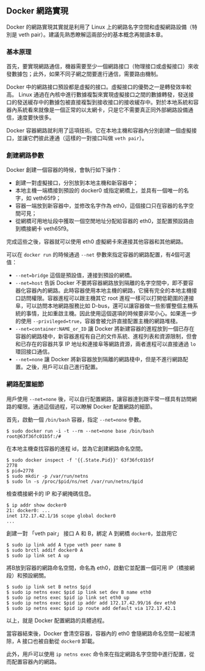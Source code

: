 ## Docker 網路實現

Docker 的網路實現其實就是利用了 Linux 上的網路名字空間和虛擬網路設備（特別是 veth pair）。建議先熟悉瞭解這兩部分的基本概念再閱讀本章。

### 基本原理
首先，要實現網路通信，機器需要至少一個網路接口（物理接口或虛擬接口）來收發數據包；此外，如果不同子網之間要進行通信，需要路由機制。

Docker 中的網路接口預設都是虛擬的接口。虛擬接口的優勢之一是轉發效率較高。
Linux 通過在內核中進行數據複製來實現虛擬接口之間的數據轉發，發送接口的發送緩存中的數據包被直接複製到接收接口的接收緩存中。對於本地系統和容器內系統看來就像是一個正常的以太網卡，只是它不需要真正同外部網路設備通信，速度要快很多。

Docker 容器網路就利用了這項技術。它在本地主機和容器內分別創建一個虛擬接口，並讓它們彼此連通（這樣的一對接口叫做 `veth pair`）。

### 創建網路參數
Docker 創建一個容器的時候，會執行如下操作：
* 創建一對虛擬接口，分別放到本地主機和新容器中；
* 本地主機一端橋接到預設的 docker0 或指定網橋上，並具有一個唯一的名字，如 veth65f9；
* 容器一端放到新容器中，並修改名字作為 eth0，這個接口只在容器的名字空間可見；
* 從網橋可用地址段中獲取一個空閒地址分配給容器的 eth0，並配置預設路由到橋接網卡 veth65f9。

完成這些之後，容器就可以使用 eth0 虛擬網卡來連接其他容器和其他網路。

可以在 `docker run` 的時候通過 `--net` 參數來指定容器的網路配置，有4個可選值：
* `--net=bridge` 這個是預設值，連接到預設的網橋。
* `--net=host` 告訴 Docker 不要將容器網路放到隔離的名字空間中，即不要容器化容器內的網路。此時容器使用本地主機的網路，它擁有完全的本地主機接口訪問權限。容器進程可以跟主機其它 root 進程一樣可以打開低範圍的連接阜，可以訪問本地網路服務比如 D-bus，還可以讓容器做一些影響整個主機系統的事情，比如重啟主機。因此使用這個選項的時候要非常小心。如果進一步的使用 `--privileged=true`，容器會被允許直接配置主機的網路堆棧。
* `--net=container:NAME_or_ID` 讓 Docker 將新建容器的進程放到一個已存在容器的網路棧中，新容器進程有自己的文件系統、進程列表和資源限制，但會和已存在的容器共享 IP 地址和連接阜等網路資源，兩者進程可以直接通過 `lo` 環回接口通信。
* `--net=none` 讓 Docker 將新容器放到隔離的網路棧中，但是不進行網路配置。之後，用戶可以自己進行配置。

### 網路配置細節
用戶使用 `--net=none` 後，可以自行配置網路，讓容器達到跟平常一樣具有訪問網路的權限。通過這個過程，可以瞭解 Docker 配置網路的細節。

首先，啟動一個 `/bin/bash` 容器，指定 `--net=none` 參數。
```
$ sudo docker run -i -t --rm --net=none base /bin/bash
root@63f36fc01b5f:/#
```
在本地主機查找容器的進程 id，並為它創建網路命名空間。
```
$ sudo docker inspect -f '{{.State.Pid}}' 63f36fc01b5f
2778
$ pid=2778
$ sudo mkdir -p /var/run/netns
$ sudo ln -s /proc/$pid/ns/net /var/run/netns/$pid
```
檢查橋接網卡的 IP 和子網掩碼信息。
```
$ ip addr show docker0
21: docker0: ...
inet 172.17.42.1/16 scope global docker0
...
```
創建一對 「veth pair」 接口 A 和 B，綁定 A 到網橋 `docker0`，並啟用它
```
$ sudo ip link add A type veth peer name B
$ sudo brctl addif docker0 A
$ sudo ip link set A up
```
將B放到容器的網路命名空間，命名為 eth0，啟動它並配置一個可用 IP（橋接網段）和預設網關。
```
$ sudo ip link set B netns $pid
$ sudo ip netns exec $pid ip link set dev B name eth0
$ sudo ip netns exec $pid ip link set eth0 up
$ sudo ip netns exec $pid ip addr add 172.17.42.99/16 dev eth0
$ sudo ip netns exec $pid ip route add default via 172.17.42.1
```
以上，就是 Docker 配置網路的具體過程。

當容器結束後，Docker 會清空容器，容器內的 eth0 會隨網路命名空間一起被清除，A 接口也被自動從 `docker0` 卸載。

此外，用戶可以使用 `ip netns exec` 命令來在指定網路名字空間中進行配置，從而配置容器內的網路。
